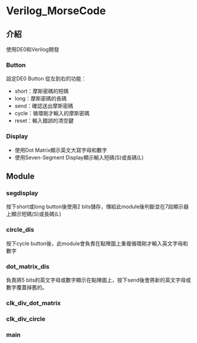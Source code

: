 # Verilog_MorseCode

## 介紹
使用DE0和Verilog開發

### Button

設定DE0 Button 從左到右的功能：
* short：摩斯密碼的短碼
* long：摩斯密碼的長碼
* send：確認送出摩斯密碼
* cycle：循環剛才輸入的摩斯密碼
* reset：輸入錯誤的清空鍵

### Display

* 使用Dot Matrix顯示英文大寫字母和數字
* 使用Seven-Segment Display顯示輸入短碼(S)或長碼(L)

## Module

### segdisplay

按下short或long button後使用2 bits儲存，傳給此module後判斷並在7段顯示器上顯示短碼(S)或長碼(L)

### circle_dis

按下cycle button後，此module會負責在點陣圖上重複循環剛才輸入英文字母和數字

### dot_matrix_dis

負責將5 bits的英文字母或數字顯示在點陣圖上，按下send後會將新的英文字母或數字覆蓋掉舊的。

### clk_div_dot_matrix

### clk_div_circle


### main
